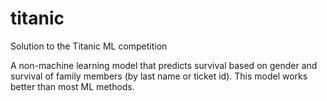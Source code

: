 # titanic
Solution to the Titanic ML competition

A non-machine learning model that predicts survival based on gender and survival of family members (by last name or ticket id). This model works better than most ML methods.
